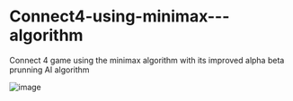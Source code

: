 # Connect4-using-minimax---algorithm
Connect 4 game using the minimax algorithm with its improved alpha beta prunning AI algorithm


![image](https://github.com/Juan-Alvarado21/Connect4-using-minimax---algorithm/assets/76979404/5d423e0d-fb47-4206-9f7f-975dc6a1fe73)

